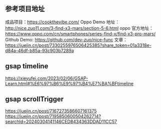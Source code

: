 ## 参考项目地址

成品项目：https://cookthevibe.com/
Oppo Demo 地址：http://nice.zuo11.com/3-find-x3-mars/section-5-6.html
oppo 官方地址：https://www.oppo.com/cn/smartphones/series-find-x/find-x3-pro-mars/
Github Demo: https://github.com/dev-zuo/nice-func
文章：https://juejin.cn/post/7330255976506425385?share_token=01a3318e-d84a-46df-b85a-93c903b7289a

## gsap timeline

https://xieyufei.com/2023/02/06/GSAP-Learn.html#%E6%97%B6%E9%97%B4%E7%BA%BFtimeline

## gsap scrollTrigger

https://juejin.cn/post/7167273586607161375
https://juejin.cn/post/7195850600504262714?searchId=20240304141146CED8434363DDAD11CC57
